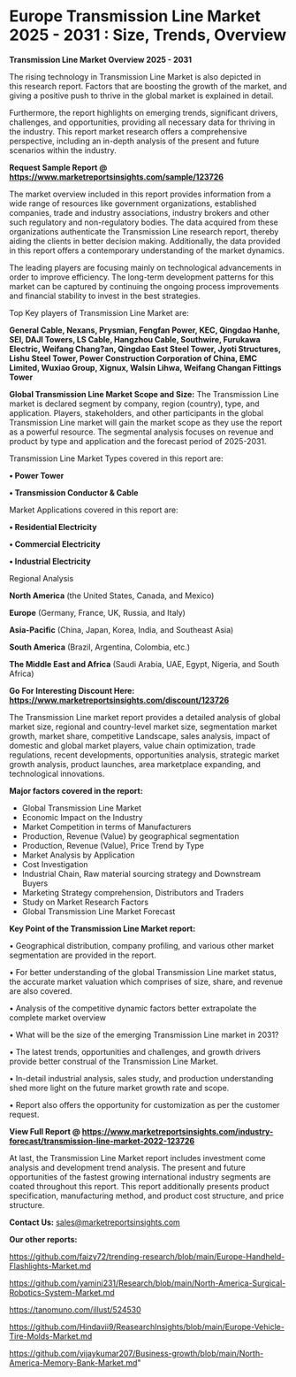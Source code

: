 # Europe Transmission Line Market 2025 - 2031 : Size, Trends, Overview

<Strong> Transmission Line Market Overview 2025 - 2031</strong>

The rising technology in Transmission Line Market is also depicted in this research report. Factors that are boosting the growth of the market, and giving a positive push to thrive in the global market is explained in detail.

Furthermore, the report highlights on emerging trends, significant drivers, challenges, and opportunities, providing all necessary data for thriving in the industry. This report market research offers a comprehensive perspective, including an in-depth analysis of the present and future scenarios within the industry.

<strong>Request Sample Report @ <a href=https://www.marketreportsinsights.com/sample/123726>https://www.marketreportsinsights.com/sample/123726</a></strong>

The market overview included in this report provides information from a wide range of resources like government organizations, established companies, trade and industry associations, industry brokers and other such regulatory and non-regulatory bodies. The data acquired from these organizations authenticate the Transmission Line research report, thereby aiding the clients in better decision making. Additionally, the data provided in this report offers a contemporary understanding of the market dynamics.

The leading players are focusing mainly on technological advancements in order to improve efficiency. The long-term development patterns for this market can be captured by continuing the ongoing process improvements and financial stability to invest in the best strategies.

Top Key players of Transmission Line Market are:

<strong>General Cable, Nexans, Prysmian, Fengfan Power, KEC, Qingdao Hanhe, SEI, DAJI Towers, LS Cable, Hangzhou Cable, Southwire, Furukawa Electric, Weifang Chang?an, Qingdao East Steel Tower, Jyoti Structures, Lishu Steel Tower, Power Construction Corporation of China, EMC Limited, Wuxiao Group, Xignux, Walsin Lihwa, Weifang Changan Fittings Tower</strong>

<strong><b>Global Transmission Line Market Scope and Size:</b></strong>
The Transmission Line market is declared segment by company, region (country), type, and application. Players, stakeholders, and other participants in the global Transmission Line market will gain the market scope as they use the report as a powerful resource. The segmental analysis focuses on revenue and product by type and application and the forecast period of 2025-2031.

Transmission Line Market Types covered in this report are:

<strong>• Power Tower

• Transmission Conductor & Cable</strong>

Market Applications covered in this report are:

<strong>• Residential Electricity

• Commercial Electricity

• Industrial Electricity</strong> 

Regional Analysis

<strong>North America</strong> (the United States, Canada, and Mexico)

<strong>Europe</strong> (Germany, France, UK, Russia, and Italy)

<strong>Asia-Pacific</strong> (China, Japan, Korea, India, and Southeast Asia)

<strong>South America</strong> (Brazil, Argentina, Colombia, etc.)

<strong>The Middle East and Africa</strong> (Saudi Arabia, UAE, Egypt, Nigeria, and South Africa)

<strong>Go For Interesting Discount Here: <a href=https://www.marketreportsinsights.com/discount/123726>https://www.marketreportsinsights.com/discount/123726</a></strong>

The Transmission Line market report provides a detailed analysis of global market size, regional and country-level market size, segmentation market growth, market share, competitive Landscape, sales analysis, impact of domestic and global market players, value chain optimization, trade regulations, recent developments, opportunities analysis, strategic market growth analysis, product launches, area marketplace expanding, and technological innovations.

<strong><b>Major factors covered in the report:</b></strong>
<ul>
  <li>Global Transmission Line Market </li>
  <li>Economic Impact on the Industry</li>
  <li>Market Competition in terms of Manufacturers</li>
  <li>Production, Revenue (Value) by geographical segmentation</li>
  <li>Production, Revenue (Value), Price Trend by Type</li>
  <li>Market Analysis by Application</li>
  <li>Cost Investigation</li>
  <li>Industrial Chain, Raw material sourcing strategy and Downstream Buyers</li>
  <li>Marketing Strategy comprehension, Distributors and Traders</li>
  <li>Study on Market Research Factors</li>
  <li>Global Transmission Line Market Forecast</li>
</ul>

<strong><b>Key Point of the Transmission Line Market report:</b></strong>

• Geographical distribution, company profiling, and various other market segmentation are provided in the report.

• For better understanding of the global Transmission Line market status, the accurate market valuation which comprises of size, share, and revenue are also covered.

• Analysis of the competitive dynamic factors better extrapolate the complete market overview

• What will be the size of the emerging Transmission Line market in 2031?

• The latest trends, opportunities and challenges, and growth drivers provide better construal of the Transmission Line Market.

• In-detail industrial analysis, sales study, and production understanding shed more light on the future market growth rate and scope.

• Report also offers the opportunity for customization as per the customer request.

<strong><b>View Full Report @ <a href=https://www.marketreportsinsights.com/industry-forecast/transmission-line-market-2022-123726>https://www.marketreportsinsights.com/industry-forecast/transmission-line-market-2022-123726</a></b></strong>


At last, the Transmission Line Market report includes investment come analysis and development trend analysis. The present and future opportunities of the fastest growing international industry segments are coated throughout this report. This report additionally presents product specification, manufacturing method, and product cost structure, and price structure.

<strong>Contact Us:</strong>
sales@marketreportsinsights.com

<strong>Our other reports:</strong>

<a href=https://github.com/faizy72/trending-research/blob/main/Europe-Handheld-Flashlights-Market.md>https://github.com/faizy72/trending-research/blob/main/Europe-Handheld-Flashlights-Market.md</a>

<a href=https://github.com/yamini231/Research/blob/main/North-America-Surgical-Robotics-System-Market.md>https://github.com/yamini231/Research/blob/main/North-America-Surgical-Robotics-System-Market.md</a>

<a href=https://tanomuno.com/illust/524530>https://tanomuno.com/illust/524530</a>

<a href=https://github.com/Hindavii9/ReasearchInsights/blob/main/Europe-Vehicle-Tire-Molds-Market.md>https://github.com/Hindavii9/ReasearchInsights/blob/main/Europe-Vehicle-Tire-Molds-Market.md</a>

<a href=https://github.com/vijaykumar207/Business-growth/blob/main/North-America-Memory-Bank-Market.md>https://github.com/vijaykumar207/Business-growth/blob/main/North-America-Memory-Bank-Market.md</a>"
